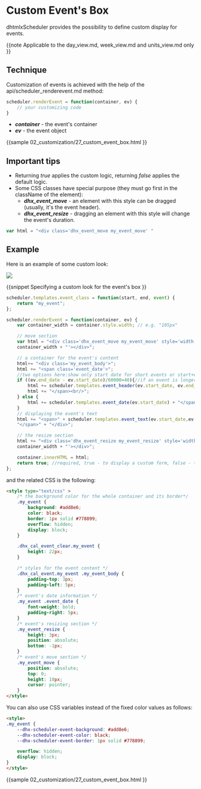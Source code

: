 Custom Event's Box 
==============

dhtmlxScheduler provides the possibility to define custom display for events.

{{note
Applicable to the day_view.md, week_view.md and units_view.md only
}}

## Technique

Customization of events is achieved with the help of the api/scheduler_renderevent.md method:

~~~js
scheduler.renderEvent = function(container, ev) {
	// your customizing code
}
~~~

- **_container_** - the event's container
- **_ev_** - the event object

{{sample
	02_customization/27_custom_event_box.html
}}

## Important tips

- Returning _true_ applies the custom logic, returning _false_ applies the default logic.
- Some CSS classes have special purpose (they must go first in the className of the element):
  - **_dhx_event_move_** - an element with this style can be dragged (usually, it's the event header). 
  - **_dhx_event_resize_** - dragging an element with this style will change the event's duration.

~~~js
var html = "<div class='dhx_event_move my_event_move' "
~~~

## Example

Here is an example of some custom look:

<img src="custom_event_box.png">

{{snippet
Specifying a custom look for the event's box
}}
~~~js
scheduler.templates.event_class = function(start, end, event) {
    return "my_event";
};

scheduler.renderEvent = function(container, ev) {
	var container_width = container.style.width; // e.g. "105px"

	// move section
	var html = "<div class='dhx_event_move my_event_move' style='width: " + 
    container_width + "'></div>";

	// a container for the event's content
	html+= "<div class='my_event_body'>";
	html += "<span class='event_date'>";
	//two options here:show only start date for short events or start+end for long ones
	if ((ev.end_date - ev.start_date)/60000>40){//if an event is longer than 40 minutes
		html += scheduler.templates.event_header(ev.start_date, ev.end_date, ev);
		html += "</span><br/>";
	} else {
		html += scheduler.templates.event_date(ev.start_date) + "</span>";
	}
	// displaying the event's text
	html += "<span>" + scheduler.templates.event_text(ev.start_date,ev.end_date,ev)+
    "</span>" + "</div>";

	// the resize section
	html += "<div class='dhx_event_resize my_event_resize' style='width: " +
    container_width + "'></div>";

	container.innerHTML = html;
	return true; //required, true - to display a custom form, false - the default form
};
~~~

and the related CSS is the following:

~~~html
<style type="text/css" >
	/* the background color for the whole container and its border*/
	.my_event {
		background: #add8e6;
		color: black;
		border: 1px solid #778899;
		overflow: hidden;
		display: block;
	}

	.dhx_cal_event_clear.my_event {
		height: 22px;
	}

	/* styles for the event content */
	.dhx_cal_event.my_event .my_event_body {
		padding-top: 3px;
		padding-left: 5px;
	}
	/* event's date information */
	.my_event .event_date {
		font-weight: bold;
		padding-right: 5px;
	}
	/* event's resizing section */
	.my_event_resize {
		height: 3px;
		position: absolute;
		bottom: -1px;
	}
	/* event's move section */
	.my_event_move {
		position: absolute;
		top: 0;
		height: 10px;
		cursor: pointer;
	}
</style>
~~~

You can also use CSS variables instead of the fixed color values as follows:

~~~html
<style>
.my_event {
	--dhx-scheduler-event-background: #add8e6;
	--dhx-scheduler-event-color: black;
	--dhx-scheduler-event-border: 1px solid #778899;

	overflow: hidden;
	display: block;
}
</style>
~~~

{{sample
	02_customization/27_custom_event_box.html
}}